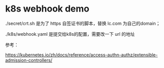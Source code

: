 # k8s webhook demo

./secret/crt.sh 是为了 https 自签证书的脚本，替换 lc.com 为自己的domain；

./k8s/webhook.yaml 是提交给k8s的配置，需要改一下 url 的地址


参考：

https://kubernetes.io/zh/docs/reference/access-authn-authz/extensible-admission-controllers/
